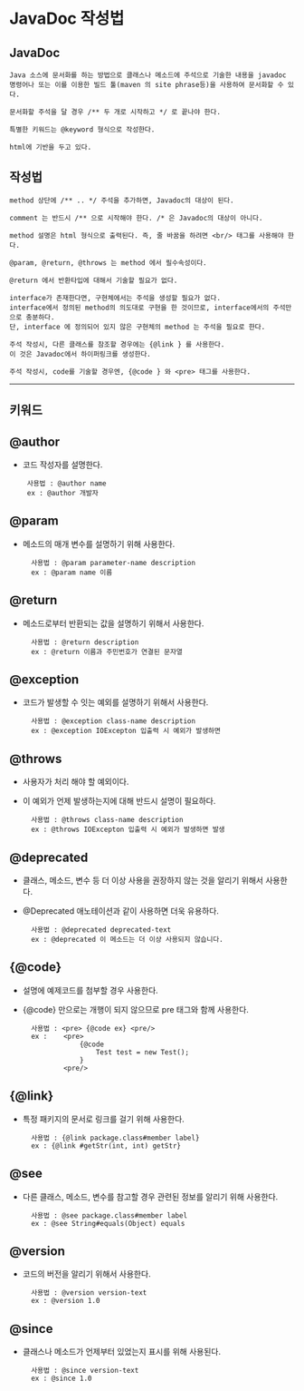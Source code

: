 # JavaDoc 작성법

## JavaDoc

    Java 소스에 문서화를 하는 방법으로 클래스나 메소드에 주석으로 기술한 내용을 javadoc 명령어나 또는 이를 이용한 빌드 툴(maven 의 site phrase등)을 사용하여 문서화할 수 있다. 

    문서화할 주석을 달 경우 /** 두 개로 시작하고 */ 로 끝나야 한다.

    특별한 키워드는 @keyword 형식으로 작성한다.

    html에 기반을 두고 있다.

## 작성법

    method 상단에 /** .. */ 주석을 추가하면, Javadoc의 대상이 된다.

    comment 는 반드시 /** 으로 시작해야 한다. /* 은 Javadoc의 대상이 아니다.

    method 설명은 html 형식으로 출력된다. 즉, 줄 바꿈을 하려면 <br/> 태그를 사용해야 한다.

    @param, @return, @throws 는 method 에서 필수속성이다.

    @return 에서 반환타입에 대해서 기술할 필요가 없다.

    interface가 존재한다면, 구현체에서는 주석을 생성할 필요가 없다.
    interface에서 정의된 method의 의도대로 구현을 한 것이므로, interface에서의 주석만으로 충분하다.
    단, interface 에 정의되어 있지 않은 구현체의 method 는 주석을 필요로 한다.

    주석 작성시, 다른 클래스를 참조할 경우에는 {@link } 를 사용한다. 
    이 것은 Javadoc에서 하이퍼링크를 생성한다.

    주석 작성시, code를 기술할 경우엔, {@code } 와 <pre> 태그를 사용한다.

---

## 키워드

## @author

-  코드 작성자를 설명한다.

        사용법 : @author name
        ex : @author 개발자

## @param
- 메소드의 매개 변수를 설명하기 위해 사용한다.

        사용법 : @param parameter-name description
        ex : @param name 이름

## @return
- 메소드로부터 반환되는 값을 설명하기 위해서 사용한다.

        사용법 : @return description
        ex : @return 이름과 주민번호가 연결된 문자열

## @exception

- 코드가 발생할 수 잇는 예외를 설명하기 위해서 사용한다.

        사용법 : @exception class-name description
        ex : @exception IOExcepton 입출력 시 예외가 발생하면

## @throws
- 사용자가 처리 해야 할 예외이다. 
- 이 예외가 언제 발생하는지에 대해 반드시 설명이 필요하다.

        사용법 : @throws class-name description
        ex : @throws IOExcepton 입출력 시 예외가 발생하면 발생

## @deprecated

- 클래스, 메소드, 변수 등 더 이상 사용을 권장하지 않는 것을 알리기 위해서 사용한다.
- @Deprecated 애노테이션과 같이 사용하면 더욱 유용하다.

        사용법 : @deprecated deprecated-text
        ex : @deprecated 이 메소드는 더 이상 사용되지 않습니다.

## {@code}

- 설명에 예제코드를 첨부할 경우 사용한다.
- {@code} 만으로는 개행이 되지 않으므로 pre 태그와 함께 사용한다.

        사용법 : <pre> {@code ex} <pre/>
        ex :    <pre> 
                    {@code 
                        Test test = new Test();
                    } 
                <pre/>

## {@link}

- 특정 패키지의 문서로 링크를 걸기 위해 사용한다.

        사용법 : {@link package.class#member label}
        ex : {@link #getStr(int, int) getStr}

## @see
- 다른 클래스, 메소드, 변수를 참고할 경우 관련된 정보를 알리기 위해 사용한다.

        사용법 : @see package.class#member label
        ex : @see String#equals(Object) equals

## @version
- 코드의 버전을 알리기 위해서 사용한다.

        사용법 : @version version-text
        ex : @version 1.0

## @since
- 클래스나 메소드가 언제부터 있었는지 표시를 위해 사용된다.

        사용법 : @since version-text
        ex : @since 1.0